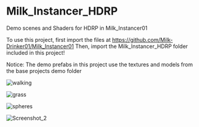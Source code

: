 # Milk_Instancer_HDRP
 Demo scenes and Shaders for HDRP in Milk_Instancer01

To use this project, first import the files at https://github.com/Milk-Drinker01/Milk_Instancer01
Then, import the Milk_Instancer_HDRP folder included in this project!

Notice: The demo prefabs in this project use the textures and models from the base projects demo folder

![walking](https://user-images.githubusercontent.com/59656122/143317319-14eb5d2f-3adf-45b2-9dfd-b1ea95af971b.gif)

![grass](https://user-images.githubusercontent.com/59656122/142703484-4bb21330-5e90-4cea-a69a-ff53977d595f.gif)

![spheres](https://user-images.githubusercontent.com/59656122/153914007-831e1b7a-1691-46d4-a8eb-6735d22894cc.gif)

![Screenshot_2](https://user-images.githubusercontent.com/59656122/157997969-45608cbc-daec-4d1a-85d0-aba038485d9f.png)
